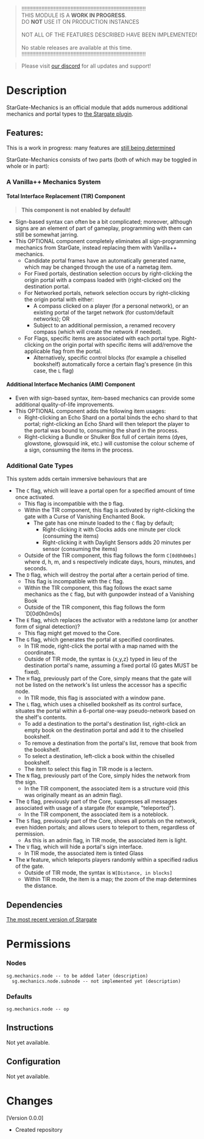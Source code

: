 > !!!!!!!!!!!!!!!!!!!!!!!!!!!!!!!!!!!!!!!!!!!!!!!!!!!!!!!!!!!!!!!!!!!!!!!!!!!!!!!!!<br>
>  THIS MODULE IS A **WORK IN PROGRESS**.<br>DO __**NOT**__ USE IT ON PRODUCTION INSTANCES<br><br>
>         NOT ALL OF THE FEATURES DESCRIBED HAVE BEEN IMPLEMENTED!<br><br>
>                              No stable releases are available at this time.<br>
> !!!!!!!!!!!!!!!!!!!!!!!!!!!!!!!!!!!!!!!!!!!!!!!!!!!!!!!!!!!!!!!!!!!!!!!!!!!!!!!!!<br>


> Please visit [our discord](https://discord.gg/mTaHuK6BVa) for all updates and support!

# Description
StarGate-Mechanics is an official module that adds numerous additional mechanics and portal types to [the Stargate plugin](sgrewritten.org/bukkitsource).<br>

## Features:
This is a work in progress: many features are [still being determined](https://github.com/stargate-rewritten/Stargate-Mechanics/issues)

StarGate-Mechanics consists of two parts (both of which may be toggled in whole or in part):
### A Vanilla++ Mechanics System
#### Total Interface Replacement (TIR) Component
> __**This component is not enabled by default!**__
- Sign-based syntax can often be a bit complicated; moreover, although signs are an element of part of gameplay, programming with them can still be somewhat jarring.
- This OPTIONAL component completely eliminates all sign-programming mechanics from StarGate, instead replacing them with Vanilla++ mechanics.
  - Candidate portal frames have an automatically generated name, which may be changed through the use of a nametag item.
  - For Fixed portals, destination selection occurs by right-clicking the origin portal with a compass loaded with (right-clicked on) the destination portal.
  - For Networked portals, network selection occurs by right-clicking the origin portal with either:
      - A compass clicked on a player (for a personal network), or an existing portal of the target network (for custom/default networks); OR
      - Subject to an additional permission, a renamed recovery compass (which will create the network if needed).
  - For Flags, specific items are associated with each portal type. Right-clicking on the origin portal with specific items will add/remove the applicable flag from the portal.
      - Alternatively, specific control blocks (for example a chiselled bookshelf) automatically force a certain flag's presence (in this case, the `L` flag)
#### Additional Interface Mechanics (AIM) Component
- Even with sign-based syntax, item-based mechanics can provide some additional quality-of-life improvements.
- This OPTIONAL component adds the following item usages:
  - Right-clicking an Echo Shard on a portal binds the echo shard to that portal; right-clicking an Echo Shard will then teleport the player to the portal was bound to, consuming the shard in the process.
  - Right-clicking a Bundle or Shulker Box full of certain items (dyes, glowstone, glowsquid ink, etc.) will customise the colour scheme of a sign, consuming the items in the process.
### Additional Gate Types
This system adds certain immersive behaviours that are 
  - The `C` flag, which will leave a portal open for a specified amount of time once activated.
    - This flag is incompatible with the `D` flag.
    - Within the TIR component, this flag is activated by right-clicking the gate with a Curse of Vanishing Enchanted Book.
      - The gate has one minute loaded to the `C` flag by default;
        - Right-clicking it with Clocks adds one minute per clock (consuming the items)
        - Right-clicking it with Daylight Sensors adds 20 minutes per sensor (consuming the items)
    - Outside of the TIR component, this flag follows the form `C[0d0h0m0s]` where d, h, m, and s respectively indicate days, hours, minutes, and seconds.
  - The `D` flag, which will destroy the portal after a certain period of time.
    - This flag is incompatible with the `C` flag.
    - Within the TIR component, this flag follows the exact same mechanics as the `C` flag, but with gunpowder instead of a Vanishing Book
    - Outside of the TIR component, this flag follows the form `D[0d0h0m0s]
  - The `E` flag, which replaces the activator with a redstone lamp (or another form of signal detection)?
    - This flag might get moved to the Core.
  - The `G` flag, which generates the portal at specified coordinates.
    - In TIR mode, right-click the portal with a map named with the coordinates.
    - Outside of TIR mode, the syntax is {x,y,z} typed in lieu of the destination portal's name, assuming a fixed portal (G gates MUST be fixed).
  - The `H` flag, previously part of the Core, simply means that the gate will not be listed on the network's list unless the accessor has a specific node.
    - In TIR mode, this flag is associated with a window pane.
  - The `L` flag, which uses a chiselled bookshelf as its control surface, situates the portal within a 6-portal one-way pseudo-network based on the shelf's contents.
    - To add a destination to the portal's destination list, right-click an empty book on the destination portal and add it to the chiselled bookshelf.
    - To remove a destination from the portal's list, remove that book from the bookshelf.
    - To select a destination, left-click a book within the chiselled bookshelf.
    - The item to select this flag in TIR mode is a lectern.
  - The `N` flag, previously part of the Core, simply hides the network from the sign.
    - In the TIR component, the associated item is a structure void (this was originally meant as an admin flag).
  - The `Q` flag, previously part of the Core, suppresses all messages associated with usage of a stargate (for example, "teleported").
    - In the TIR component, the associated item is a noteblock.
  - The `S` flag, previously part of the Core, shows all portals on the network, even hidden portals; and allows users to teleport to them, regardless of permission.
    - As this is an admin flag, in TIR mode, the associated item is light.
  - The `V` flag, which will hide a portal's sign interface.
    - In TIR mode, the associated item is tinted Glass
  - The `W` feature, which teleports players randomly within a specified radius of the gate.
    - Outside of TIR mode, the syntax is `W[Distance, in blocks]`
    - Within TIR mode, the item is a map; the zoom of the map determines the distance.
  
## Dependencies
[The most recent version of Stargate](https://www.spigotmc.org/resources/stargate.87978/)

# Permissions
### Nodes
```
sg.mechanics.node -- to be added later (description)
  sg.mechanics.node.subnode -- not implemented yet (description)
```
### Defaults
```
sg.mechanics.node -- op
```

## Instructions
Not yet available.

## Configuration
Not yet available.


# Changes
[Version 0.0.0]
 - Created repository
